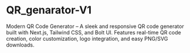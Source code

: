 # QR_genarator-V1
Modern QR Code Generator – A sleek and responsive QR code generator built with Next.js, Tailwind CSS, and Bolt UI. Features real-time QR code creation, color customization, logo integration, and easy PNG/SVG downloads.
